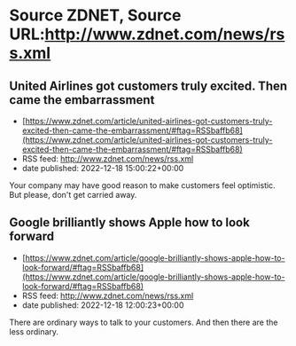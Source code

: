 # Source ZDNET, Source URL:http://www.zdnet.com/news/rss.xml

## United Airlines got customers truly excited. Then came the embarrassment
 - [https://www.zdnet.com/article/united-airlines-got-customers-truly-excited-then-came-the-embarrassment/#ftag=RSSbaffb68](https://www.zdnet.com/article/united-airlines-got-customers-truly-excited-then-came-the-embarrassment/#ftag=RSSbaffb68)
 - RSS feed: http://www.zdnet.com/news/rss.xml
 - date published: 2022-12-18 15:00:22+00:00

Your company may have good reason to make customers feel optimistic. But please, don't get carried away.

## Google brilliantly shows Apple how to look forward
 - [https://www.zdnet.com/article/google-brilliantly-shows-apple-how-to-look-forward/#ftag=RSSbaffb68](https://www.zdnet.com/article/google-brilliantly-shows-apple-how-to-look-forward/#ftag=RSSbaffb68)
 - RSS feed: http://www.zdnet.com/news/rss.xml
 - date published: 2022-12-18 12:00:23+00:00

There are ordinary ways to talk to your customers. And then there are the less ordinary.
